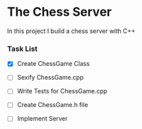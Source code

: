 # The Chess Server

In this project I build a chess server with C++


### Task List

- [x] Create ChessGame Class
- [ ] Sexify ChessGame.cpp
- [ ] Write Tests for ChessGame.cpp
- [ ] Create ChessGame.h file
- [ ] Implement Server

